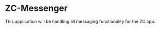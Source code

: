 ZC-Messenger
============

This application will be handling all messaging functionality for the ZC app.
